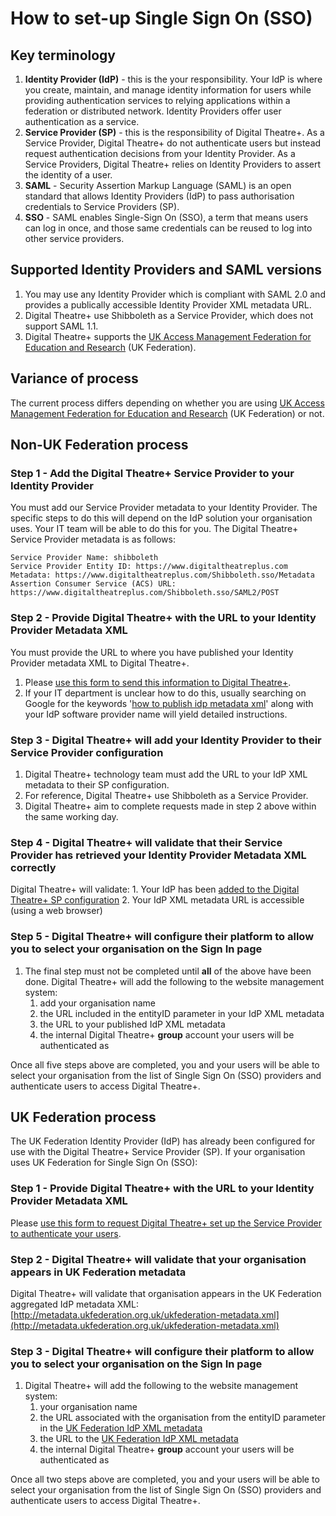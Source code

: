 
# How to set-up Single Sign On (SSO)

## Key terminology

1. **Identity Provider (IdP)** - this is the your responsibility.  Your IdP is where you create, maintain, and manage identity information for users while providing authentication services to relying applications within a federation or distributed network. Identity Providers offer user authentication as a service.
2. **Service Provider (SP)** - this is the responsibility of Digital Theatre+.  As a Service Provider, Digital Theatre+ do not authenticate users but instead request authentication decisions from your Identity Provider. As a Service Providers, Digital Theatre+ relies on Identity Providers to assert the identity of a user.
3. **SAML** - Security Assertion Markup Language (SAML) is an open standard that allows Identity Providers (IdP) to pass authorisation credentials to Service Providers (SP).
4. **SSO** - SAML enables Single-Sign On (SSO), a term that means users can log in once, and those same credentials can be reused to log into other service providers.

## Supported Identity Providers and SAML versions

1. You may use any Identity Provider which is compliant with SAML 2.0 and provides a publically accessible Identity Provider XML metadata URL.
2. Digital Theatre+ use Shibboleth as a Service Provider, which does not support SAML 1.1.
3. Digital Theatre+ supports the [UK Access Management Federation for Education and Research](https://www.ukfederation.org.uk/) (UK Federation).

## Variance of process

The current process differs depending on whether you are using [UK Access Management Federation for Education and Research](https://www.ukfederation.org.uk/) (UK Federation) or not.

## Non-UK Federation process

### Step 1 - Add the Digital Theatre+ Service Provider to your Identity Provider

You must add our Service Provider metadata to your Identity Provider.  The specific steps to do this will depend on the IdP solution your organisation uses.  Your IT team will be able to do this for you.  The Digital Theatre+ Service Provider metadata is as follows:

```code
Service Provider Name: shibboleth
Service Provider Entity ID: https://www.digitaltheatreplus.com
Metadata: https://www.digitaltheatreplus.com/Shibboleth.sso/Metadata
Assertion Consumer Service (ACS) URL: https://www.digitaltheatreplus.com/Shibboleth.sso/SAML2/POST
```

### Step 2 - Provide Digital Theatre+ with the URL to your Identity Provider Metadata XML

You must provide the URL to where you have published your Identity Provider metadata XML to Digital Theatre+.

1. Please [use this form to send this information to Digital Theatre+](https://forms.gle/Dij9dt8vGMDMoEa59).
1. If your IT department is unclear how to do this, usually searching on Google for the keywords '[how to publish idp metadata xml](https://www.google.com/search?source=hp&ei=j8hCXr3sGIW4lwTIjpSQDw&q=how+to+publish+idp+metadata+xml&oq=how+to+publish+idp+metadata+xml&gs_l=psy-ab.12...1325.1325..2345...0.0..0.105.193.1j1......0....2j1..gws-wiz.....8..0i362i308i154i357.463wfKe40Ts&ved=0ahUKEwj977jG6MnnAhUF3IUKHUgHBfIQ4dUDCAw)' along with your IdP software provider name will yield detailed instructions.

### Step 3 - Digital Theatre+ will add your Identity Provider to their Service Provider configuration

1. Digital Theatre+ technology team must add the URL to your IdP XML metadata to their SP configuration.
1. For reference, Digital Theatre+ use Shibboleth as a Service Provider.
1. Digital Theatre+ aim to complete requests made in step 2 above within the same working day.

### Step 4 - Digital Theatre+ will validate that their Service Provider has retrieved your Identity Provider Metadata XML correctly

Digital Theatre+ will validate:
    1. Your IdP has been [added to the Digital Theatre+ SP configuration](https://s3-eu-west-1.amazonaws.com/dtpserverconfiguration/shibboleth2.xml)
    2. Your IdP XML metadata URL is accessible (using a web browser)

### Step 5 - Digital Theatre+ will configure their platform to allow you to select your organisation on the Sign In page

1. The final step must not be completed until **all** of the above have been done.  Digital Theatre+ will add the following to the website management system:
    1. add your organisation name
    2. the URL included in the entityID parameter in your IdP XML metadata
    3. the URL to your published IdP XML metadata
    4. the internal Digital Theatre+ **group** account your users will be authenticated as

Once all five steps above are completed, you and your users will be able to select your organisation from the list of Single Sign On (SSO) providers and authenticate users to access Digital Theatre+.

## UK Federation process

The UK Federation Identity Provider (IdP) has already been configured for use with the Digital Theatre+ Service Provider (SP).  If your organisation uses UK Federation for Single Sign On (SSO):

### Step 1 - Provide Digital Theatre+ with the URL to your Identity Provider Metadata XML

Please [use this form to request Digital Theatre+ set up the Service Provider to authenticate your users](https://forms.gle/Dij9dt8vGMDMoEa59).

### Step 2 - Digital Theatre+ will validate that your organisation appears in UK Federation metadata

Digital Theatre+ will validate that organisation appears in the UK Federation aggregated IdP metadata XML: [http://metadata.ukfederation.org.uk/ukfederation-metadata.xml](http://metadata.ukfederation.org.uk/ukfederation-metadata.xml)

### Step 3 - Digital Theatre+ will configure their platform to allow you to select your organisation on the Sign In page

1. Digital Theatre+ will add the following to the website management system:
   1. your organisation name
   2. the URL associated with the organisation from the entityID parameter in the [UK Federation IdP XML metadata](http://metadata.ukfederation.org.uk/ukfederation-metadata.xml)
   3. the URL to the [UK Federation IdP XML metadata](http://metadata.ukfederation.org.uk/ukfederation-metadata.xml)
   4. the internal Digital Theatre+ **group** account your users will be authenticated as

Once all two steps above are completed, you and your users will be able to select your organisation from the list of Single Sign On (SSO) providers and authenticate users to access Digital Theatre+.

